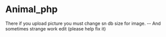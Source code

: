 # Animal_php 
There if you upload picture you must change sn db size for image. --
And sometimes strange work edit (please help fix it)
